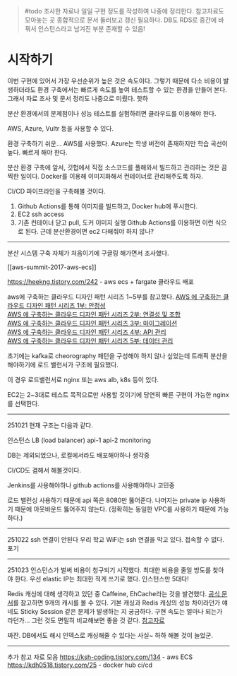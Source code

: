 > #todo 조사한 자료나 일일 구현 정도를 작성하여 나중에 정리한다.
> 참고자료도 모아놓는 곳
> 종합적으로 문서 둘러보고 갱신 필요하다.
> DB도 RDS로 중간에 바꿔서 인스턴스라고 남겨진 부분 존재할 수 있음!

# 시작하기

이번 구현에 있어서 가장 우선순위가 높은 것은 속도이다.
그렇기 때문에 다소 비용이 발생하더라도 환경 구축에서는 빠르게 속도를 높여 테스트할 수 있는 환경을 만들어 본다.
그래서 자료 조사 및 문서 정리도 나중으로 미뤘다. 핫하



분산 환경에서의 문제점이나 성능 테스트를 실험하려면 클라우드를 이용해야 한다.

AWS, Azure, Vultr 등을 사용할 수 있다.

환경 구축하기 쉬운... AWS를 사용했다.
Azure는 학생 버전이 존재하지만 학습 곡선이 높다. 빠르게 해야 한다.

분산 환경 구축에 앞서, 깃헙에서 직접 소스코드를 풀해와서 빌드하고 관리하는 것은 끔찍한 일이다. Docker를 이용해 이미지화해서 컨테이너로 관리해주도록 하자.

CI/CD 파이프라인을 구축해볼 것이다.
1. Github Actions를 통해 이미지를 빌드하고, Docker hub에 푸시한다.
2. EC2 ssh access
3. 기존 컨테이너 닫고 pull, 도커 이미지 실행
Github Actions를 이용하면 이런 식으로 된다.
근데 분산환경이면 ec2 다해줘야 하지 않나?

---

분산 시스템 구축 자체가 처음이기에 구글링 해가면서 조사했다.

[[aws-summit-2017-aws-ecs]]

https://heekng.tistory.com/242 - aws ecs + fargate 클라우드 배포


aws에 구축하는 클라우드 디자인 패턴 시리즈 1~5부를 참고했다.
[AWS 에 구축하는 클라우드 디자인 패턴 시리즈 1부: 안정성](https://aws.amazon.com/ko/blogs/tech/cloud-design-patterns-on-aws-1/)  
[AWS 에 구축하는 클라우드 디자인 패턴 시리즈 2부: 연결성 및 조합](https://aws.amazon.com/ko/blogs/tech/cloud-design-patterns-on-aws-2/)  
[AWS 에 구축하는 클라우드 디자인 패턴 시리즈 3부: 마이그레이션](https://aws.amazon.com/ko/blogs/tech/cloud-design-patterns-on-aws-3/)  
[AWS 에 구축하는 클라우드 디자인 패턴 시리즈 4부: API 관리](https://aws.amazon.com/ko/blogs/tech/cloud-design-patterns-on-aws-4/)  
[AWS 에 구축하는 클라우드 디자인 패턴 시리즈 5부: 데이터 관리](https://aws.amazon.com/ko/blogs/tech/cloud-design-patterns-on-aws-5/)

초기에는 kafka로 cheorography 패턴을 구성해야 하지 않나 싶었는데 트래픽 분산을 해야하기에 로드 밸런서가 구조에 필요했다.

이 경우 로드밸런서로 nginx 또는 aws alb, k8s 등이 있다.

EC2는 2~3대로 테스트 목적으로만 사용할 것이기에 당연히 빠른 구현이 가능한 nginx를 선택한다.

---

251021 현재 구조는 다음과 같다.

인스턴스
LB (load balancer)
api-1
api-2
monitoring

DB는 제외되었으나, 로컬에서라도 배포해야하나 생각중

CI/CD도 겸해서 해볼것이다.

Jenkins를 사용해야하나 github actions를 사용해야하나 고민중

로드 밸런싱 사용하기 때문에 api 쪽은 8080만 뚫어준다.
나머지는 private ip 사용하기 때문에 아웃바운드 뚫어주지 않는다.
(정확히는 동일한 VPC를 사용하기 때문에 가능하다.)

---

251022
ssh 연결이 안된다
우리 학교 WiFi는 ssh 연결을 막고 있다.
접속할 수 없다. 포기

---

251023
인스턴스가 벌써 비용이 청구되기 시작했다.
최대한 비용을 줄일 방도를 찾아야 한다.
우선 elastic IP는 최대한 적게 쓰기로 했다.
인스턴스만 5대다!

Redis 캐싱에 대해 생각하고 있던 중 Caffeine, EhCache라는 것을 발견했다.
[공식 문서](https://docs.spring.io/spring-boot/reference/io/caching.html#page-title)를 참고하면 9개의 캐시를 볼 수 있다.
기본 캐싱과 Redis 캐싱의 성능 차이라던가 얘네도 Sticky Session 같은 문제가 발생하는 지 궁금하다. 구현 속도는 얼마나 되는가 라던가...
그런 것도 면밀히 비교해보면 좋을 것 같다.
[참고자료](https://blog.yevgnenll.me/posts/spring-boot-with-caffeine-cache)

짜잔. DB에서도 해시 인덱스로 캐싱해줄 수 있다는 사실~
하하 해볼 것이 늘었군.

---






추가 참고 자료 모음
https://ksh-coding.tistory.com/134 - aws ECS
https://kdh0518.tistory.com/25 - docker hub ci/cd
